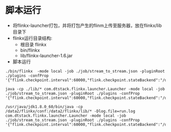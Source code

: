 # 脚本运行
- 将flinkx-launcher打包，并将打包产生的flinm上传至服务器，放在flinkx/lib目录下
- flinkx运行目录结构:
	- 根目录 flinkx
	- bin/flinkx
	- lib/flinkx-launcher-1.6.jar
- 脚本运行

```
./bin/flinkx  -mode local -job ./job/stream_to_stream.json -pluginRoot ./plugins -confProp '{"flink.checkpoint.interval":60000,"flink.checkpoint.stateBackend":"/data2/flinkx/flink_checkpoint/"}'

java -cp ./lib/* com.dtstack.flinkx.launcher.Launcher -mode local -job ./job/stream_to_stream.json -pluginRoot ./plugins -confProp '{"flink.checkpoint.interval":60000,"flink.checkpoint.stateBackend":"/data2/flinkx/flink_checkpoint/"}'

/usr/java/jdk1.8.0_60/bin/java -cp /data2/flinkx/conf:/data2/flinkx/lib/* -Dlog.file=run.log com.dtstack.flinkx.launcher.Launcher -mode local -job ./job/stream_to_stream.json -pluginRoot ./plugins -confProp '{"flink.checkpoint.interval":60000,"flink.checkpoint.stateBackend":"/data2/flinkx/flink_checkpoint/"}'
```